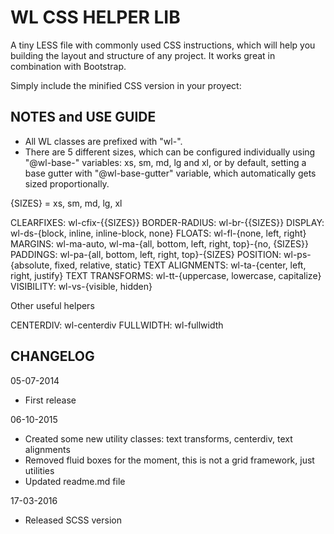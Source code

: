 WL CSS HELPER LIB
=================
A tiny LESS file with commonly used CSS instructions, which will
help you building the layout and structure of any project. It works
great in combination with Bootstrap.

Simply include the minified CSS version in your proyect:

<link rel="stylesheet" href="wl-helpers.min.css" />

NOTES and USE GUIDE
-------------------
- All WL classes are prefixed with "wl-".
- There are 5 different sizes, which can be configured individually using
"@wl-base-" variables: xs, sm, md, lg and xl, or by default, setting a
base gutter with "@wl-base-gutter" variable, which automatically gets sized
proportionally.

{SIZES} = xs, sm, md, lg, xl

CLEARFIXES:          wl-cfix-{{SIZES}}
BORDER-RADIUS:       wl-br-{{SIZES}}
DISPLAY:             wl-ds-{block, inline, inline-block, none}
FLOATS:              wl-fl-{none, left, right}
MARGINS:             wl-ma-auto, wl-ma-{all, bottom, left, right, top}-{no, {SIZES}}
PADDINGS:            wl-pa-{all, bottom, left, right, top}-{SIZES}
POSITION:            wl-ps-{absolute, fixed, relative, static}
TEXT ALIGNMENTS:     wl-ta-{center, left, right, justify}
TEXT TRANSFORMS:     wl-tt-{uppercase, lowercase, capitalize}
VISIBILITY:          wl-vs-{visible, hidden}

Other useful helpers

CENTERDIV:           wl-centerdiv
FULLWIDTH:           wl-fullwidth

CHANGELOG
---------

05-07-2014
- First release

06-10-2015
- Created some new utility classes: text transforms, centerdiv, text alignments
- Removed fluid boxes for the moment, this is not a grid framework, just utilities
- Updated readme.md file

17-03-2016
- Released SCSS version
